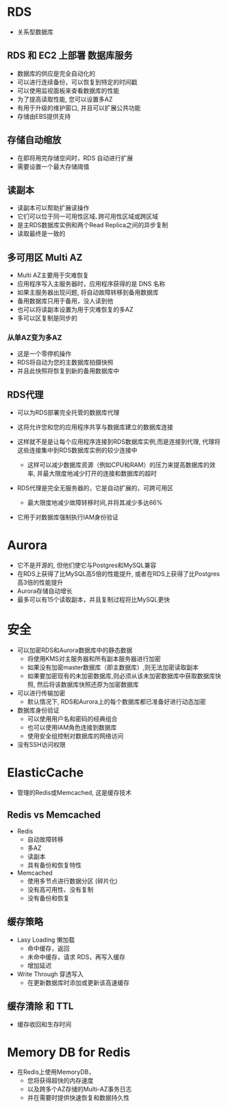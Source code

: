 # RDS 

- 关系型数据库

## RDS 和 EC2 上部署 数据库服务

- 数据库的供应是完全自动化的
- 可以进行连续备份，可以恢复到特定的时间戳
- 可以使用监视面板来查看数据库的性能
- 为了提高读取性能, 您可以设置多AZ
- 有用于升级的维护窗口, 并且可以扩展公共功能
- 存储由EBS提供支持

## 存储自动缩放

- 在即将用完存储空间时，RDS 自动进行扩展
- 需要设置一个最大存储阈值

## 读副本

- 读副本可以帮助扩展读操作
- 它们可以位于同一可用性区域､跨可用性区域或跨区域
- 是主RDS数据库实例和两个Read Replica之间的异步复制
- 读取最终是一致的


## 多可用区 Multi AZ

- Multi AZ主要用于灾难恢复
- 应用程序写入主服务器时，应用程序获得的是 DNS 名称
- 如果主服务器出现问题, 将自动故障转移到备用数据库
- 备用数据库只用于备用，没人读到他
- 也可以将读副本设置为用于灾难恢复的多AZ
- 多可以区复制是同步的

###  从单AZ变为多AZ

- 这是一个零停机操作
- RDS将自动为您的主数据库拍摄快照
- 并且此快照将恢复到新的备用数据库中

##  RDS代理

- 可以为RDS部署完全托管的数据库代理
- 这将允许您和您的应用程序共享与数据库建立的数据库连接
- 这样就不是是让每个应用程序连接到RDS数据库实例,而是连接到代理, 代理将这些连接集中到RDS数据库实例的较少连接中
	- 这样可以减少数据库资源（例如CPU和RAM）的压力来提高数据库的效率, 并最大限度地减少打开的连接和数据库的超时

- RDS代理是完全无服务器的，它是自动扩展的，可跨可用区
	- 最大限度地减少故障转移时间,并将其减少多达66%
- 它用于对数据库强制执行IAM身份验证



# Aurora

- 它不是开源的, 但他们使它与Postgres和MySQL兼容
- 在RDS上获得了比MySQL高5倍的性能提升, 或者在RDS上获得了比Postgres高3倍的性能提升
- Aurora存储自动增长
- 最多可以有15个读取副本，并且复制过程将比MySQL更快


# 安全

- 可以加密RDS和Aurora数据库中的静态数据
	- 将使用KMS对主服务器和所有副本服务器进行加密
	- 如果没有加密master数据库（即主数据库）,则无法加密读取副本
	- 如果要加密现有的未加密数据库,则必须从该未加密数据库中获取数据库快照, 然后将该数据库快照还原为加密数据库
- 可以进行传输加密
	- 默认情况下, RDS和Aurora上的每个数据库都已准备好进行动态加密
- 数据库身份验证
	- 可以使用用户名和密码的经典组合
	- 也可以使用IAM角色连接到数据库
	- 使用安全组控制对数据库的网络访问
- 没有SSH访问权限

# ElasticCache

- 管理的Redis或Memcached, 这是缓存技术

## Redis  vs Memcached

- Redis
	- 自动故障转移
	- 多AZ
	- 读副本
	- 具有备份和恢复特性
- Memcached
	- 使用多节点进行数据分区 (碎片化)
	- 没有高可用性、没有复制
	- 没有备份和恢复


## 缓存策略

- Lasy Loading 懒加载
	- 命中缓存，返回
	- 未命中缓存，请求 RDS，再写入缓存
	- 增加延迟
- Write Through 穿透写入
	- 在更新数据库时添加或更新该高速缓存

## 缓存清除 和 TTL

- 缓存收回和生存时间

# Memory DB for Redis 

- 在Redis上使用MemoryDB，
	- 您将获得超快的内存速度
	- 以及跨多个AZ存储的Multi-AZ事务日志
	- 并在需要时提供快速恢复和数据持久性

